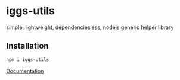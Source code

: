 # iggs-utils

simple, lightweight, dependenciesless, nodejs generic helper library

## Installation

```bash
npm i iggs-utils
```

[Documentation](https://alexrr2iggs.github.io/iggs-utils/index.html)
